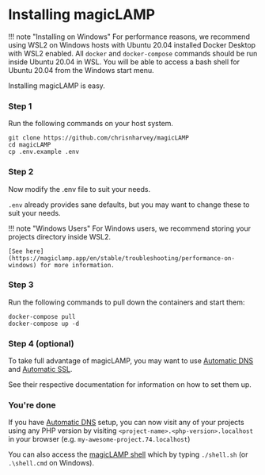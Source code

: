 # Installing magicLAMP

!!! note "Installing on Windows"
    For performance reasons, we recommend using WSL2 on Windows hosts with Ubuntu 20.04 installed
    Docker Desktop with WSL2 enabled. All `docker` and `docker-compose` commands should be run inside
    Ubuntu 20.04 in WSL. You will be able to access a bash shell for Ubuntu 20.04 from the Windows
    start menu.

Installing magicLAMP is easy.

### Step 1

Run the following commands on your host system.

```
git clone https://github.com/chrisnharvey/magicLAMP
cd magicLAMP
cp .env.example .env
```

### Step 2

Now modify the .env file to suit your needs.

`.env` already provides sane defaults, but you may want to change these to suit
your needs.

!!! note "Windows Users"
    For Windows users, we recommend storing your projects directory inside WSL2.

    [See here](https://magiclamp.app/en/stable/troubleshooting/performance-on-windows) for more information.

### Step 3

Run the following commands to pull down the containers and start them:

```
docker-compose pull
docker-compose up -d
```

### Step 4 (optional)

To take full advantage of magicLAMP, you may want to use [Automatic DNS](https://magiclamp.app/en/stable/automatic-dns)
and [Automatic SSL](https://magiclamp.app/en/stable/automatic-ssl).

See their respective documentation for information on how to set them up.

### You're done

If you have [Automatic DNS](https://magiclamp.app/en/stable/automatic-dns) setup, you can now visit any of your projects
using any PHP version by visiting `<project-name>.<php-version>.localhost` in your browser
(e.g. `my-awesome-project.74.localhost`)

You can also access the [magicLAMP shell](https://magiclamp.app/en/stable/workspace) which by typing `./shell.sh`
(or `.\shell.cmd` on Windows).
